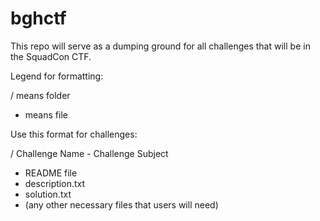 # bghctf

This repo will serve as a dumping ground for all challenges that will be in the SquadCon CTF.

Legend for formatting:

/ means folder
- means file

Use this format for challenges:

/ Challenge Name - Challenge Subject
 - README file
 - description.txt
 - solution.txt
 - (any other necessary files that users will need)
